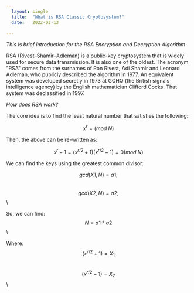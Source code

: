 ```yaml
---
  layout: single
  title:  "What is RSA Classic Cryptosystem?"
  date:   2022-03-13
   
--- 
```


*This is brief introduction for the RSA Encryption and Decryption Algorithm*

RSA (Rivest–Shamir–Adleman) is a public-key cryptosystem that is widely used for secure data transmission. It is also one of the oldest. The acronym "RSA" comes from the surnames of Ron Rivest, Adi Shamir and Leonard Adleman, who publicly described the algorithm in 1977. An equivalent system was developed secretly in 1973 at GCHQ (the British signals intelligence agency) by the English mathematician Clifford Cocks. That system was declassified in 1997.

*How does RSA work?*

The core idea is to find the least natural number that satisfies the following:

$$x^r = (mod  \;N) $$

Then, the above can be re-written as: 

$$x^r - 1 = (x^{r/2}+1)(x^{r/2}-1) = 0 (mod \;N)$$

We can find the keys using the greatest common divisor:

$$gcd(X1, N) = a1;$$  \
$$gcd(X2, N) = a2;$$  \

So, we can find: $$N = a1 * a2$$ \

Where:
$$(x^{r/2}+1)=X_1$$\
$$(x^{r/2}-1)=X_2$$\


